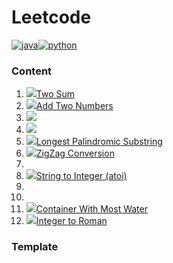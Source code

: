# Leetcode

[![java](https://img.shields.io/badge/Language-Java-red)]()[![python](https://img.shields.io/badge/Language-Python-blue)]()

### Content

1. [![](https://img.shields.io/badge/-Easy-%235cb85c)]()[Two Sum](Solved/1-Two-Sum/Two-Sum.md)
2. [![](https://img.shields.io/badge/-Medium-%23FFA500)]()[Add Two Numbers](Solved/2-Add-Two-Numbers/Add-Two-Numbers.md)
3. [![](https://img.shields.io/badge/-Medium-%23FFA500)]()
4. [![](https://img.shields.io/badge/-Hard-red)]()
5. [![](https://img.shields.io/badge/-Medium-%23FFA500)]()[Longest Palindromic Substring](Solved/5-Longest-Palindromic-Substring/Longest-Palindromic-Substring.md)
6. [![](https://img.shields.io/badge/-Medium-%23FFA500)]()[ZigZag Conversion](Solved/6-ZigZag-Conversion/ZigZag-Conversion.md)
7. 
8. [![](https://img.shields.io/badge/-Medium-%23FFA500)]()[String to Integer (atoi)](Solved/8-String-to-Integer/String-to-Integer.md)
9. 
10. 
11. [![](https://img.shields.io/badge/-Medium-%23FFA500)]()[Container With Most Water](Solved/11-Container-With-Most-Water/Container-With-Most-Water.md)
12. [![](https://img.shields.io/badge/-Medium-%23FFA500)]()[Integer to Roman](Solved/12-Integer-to-Roman/Integer-to-Roman.md)



### Template

